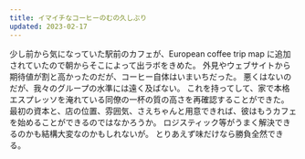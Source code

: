 ```yaml
---
title: イマイチなコーヒーのむの久しぶり
updated: 2023-02-17
---
```


少し前から気になっていた駅前のカフェが、European coffee trip map に追加されていたので朝からそこによって出ラボをきめた。
外見やウェブサイトから期待値が割と高かったのだが、コーヒー自体はいまいちだった。
悪くはないのだが、我々のグループの水準には遠く及ばない。
これを持ってして、家で本格エスプレッソを淹れている同僚の一杯の質の高さを再確認することができた。
最初の資本と、店の位置、雰囲気、さえちゃんと用意できれば、彼はもうカフェを始めることができるのではなかろうか。
ロジスティック等がうまく解決できるのかも結構大変なのかもしれないが。
とりあえず味だけなら勝負全然できる。
